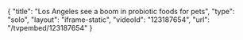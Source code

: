 {
    "title": "Los Angeles see a boom in probiotic foods for pets",
    "type": "solo",
    "layout": "iframe-static",
    "videoId": "123187654",
    "url": "\/tvpembed\/123187654"
}